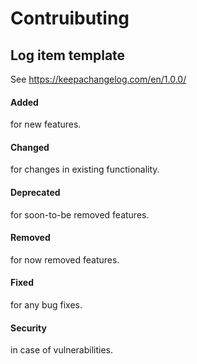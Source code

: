 # Contruibuting

## Log item template

See https://keepachangelog.com/en/1.0.0/

#### Added
 for new features.

#### Changed
 for changes in existing functionality.

#### Deprecated
 for soon-to-be removed features.

#### Removed
 for now removed features.

#### Fixed
 for any bug fixes.

#### Security
 in case of vulnerabilities.